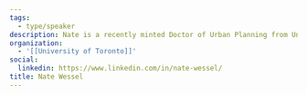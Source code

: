 ```yaml
---
tags:
  - type/speaker
description: Nate is a recently minted Doctor of Urban Planning from University of Toronto. Originally from Ohio, he's spent the last decade advocating for better transit and cycling by using cartography and GIS to envision better ways of getting around.
organization:
  - '[[University of Toronto]]'
social:
  linkedin: https://www.linkedin.com/in/nate-wessel/
title: Nate Wessel
---
```

